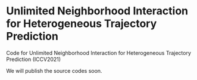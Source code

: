# Unlimited Neighborhood Interaction for Heterogeneous Trajectory Prediction
Code for Unlimited Neighborhood Interaction for Heterogeneous Trajectory Prediction (ICCV2021)  

We will publish the source codes soon.
